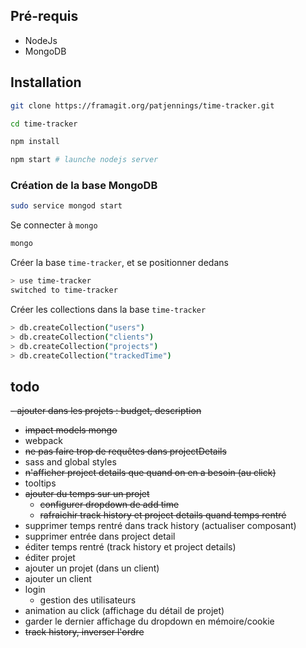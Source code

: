 ## Pré-requis ##

- NodeJs
- MongoDB

## Installation ##

``` bash
git clone https://framagit.org/patjennings/time-tracker.git
```

``` bash
cd time-tracker
```

``` bash
npm install
```

``` bash
npm start # launche nodejs server
```

### Création de la base MongoDB ###

``` bash
sudo service mongod start
```

Se connecter à `mongo`

``` bash
mongo
```

Créer la base `time-tracker`, et se positionner dedans

``` bash
> use time-tracker
switched to time-tracker
```

Créer les collections dans la base `time-tracker`

``` bash
> db.createCollection("users")
> db.createCollection("clients")
> db.createCollection("projects")
> db.createCollection("trackedTime")
```

## todo ##

~~- ajouter dans les projets : budget, description~~
  - ~~impact models mongo~~
- webpack
- ~~ne pas faire trop de requêtes dans projectDetails~~
- sass and global styles
- ~~n'afficher project details que quand on en a besoin (au click)~~
- tooltips
- ~~ajouter du temps sur un projet~~
  - ~~configurer dropdown de add time~~
  - ~~rafraichir track history et project details quand temps rentré~~
- supprimer temps rentré dans track history (actualiser composant)
- supprimer entrée dans project detail
- éditer temps rentré (track history et project details)
- éditer projet
- ajouter un projet (dans un client)
- ajouter un client
- login
  - gestion des utilisateurs
- animation au click (affichage du détail de projet)
- garder le dernier affichage du dropdown en mémoire/cookie
- ~~track history, inverser l'ordre~~
